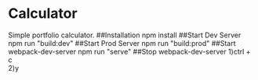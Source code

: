 # Calculator
Simple portfolio calculator.
##Installation
npm install
##Start Dev Server
npm run "build:dev"
##Start Prod Server
npm run "build:prod"
##Start webpack-dev-server
npm run "serve"
##Stop webpack-dev-server
1)ctrl + c   
2)y